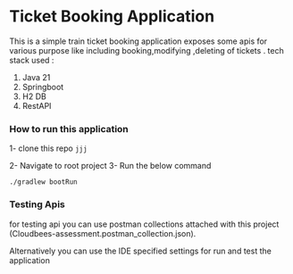 # Ticket Booking Application 

This is a simple train ticket booking application exposes some apis for various purpose like 
including booking,modifying ,deleting of tickets .
 tech stack used :
1. Java 21 
2. Springboot
3. H2 DB
4. RestAPI

### How to run this application

1- clone this repo
``
jjj
``

2- Navigate to root project
3- Run the below command

```
./gradlew bootRun
```

### Testing Apis

for testing api you can use postman collections attached with this project (Cloudbees-assessment.postman_collection.json).

Alternatively you can use the IDE specified settings for run and test the application
